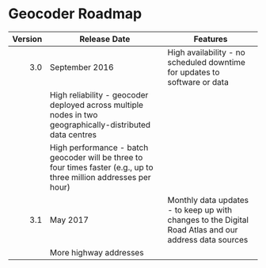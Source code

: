 # Geocoder Roadmap
Version | Release Date | Features
-------: | --------------- | -------------
3.0 | September 2016 | High availability - no scheduled downtime for updates to software or data
 |  | High reliability - geocoder deployed across multiple nodes in two geographically-distributed data centres
 |  | High performance - batch geocoder will be three to four times faster (e.g., up to three million addresses per hour)
3.1 | May 2017 | Monthly data updates - to keep up with changes to the Digital Road Atlas and our address data sources
 |  | More highway addresses
